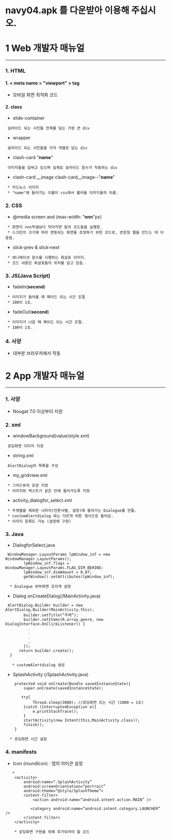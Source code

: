 navy04.apk 를 다운받아 이용해 주십시오.
======




1  Web 개발자 매뉴얼
===============
*********

### 1. HTML
#### 1. < meta name = "viewport" > tag
- 모바일 화면 최적화 코드

#### 2. class
- slide-container
<pre><code> 슬라이드 되는 사진들 전체를 담는 가장 큰 div </code></pre>
- wrapper
<pre><code> 슬라이드 되는 사진들을 각각 개별로 담는 div </code></pre>
- clash-card "__name__"
<pre><code> 이미지들을 감싸고 있으며 실제로 슬라이드 함수가 작동하는 div </code></pre>
- clash-card __image clash-card__image--"__name__"
<pre><code> * 카드뉴스 이미지
 * "name"에 들어가는 이름이 css에서 불러올 이미지들의 이름.</code></pre>

### 2. CSS
- @media screen and (max-width: "__nnn__"px)
<pre><code> * 화면이 nnn픽셀보다 작아지면 밑의 코드들을 실행함.
 * 스크린의 크기에 따라 변동되는 화면을 조정하기 위한 코드로, 반응형 웹을 만드는 데 이용됨. </code></pre>
 - slick-prev & slick-next
 <pre><code> * 애니메이션 함수를 시행하는 화살표 이미지.
 * 코드 내용은 화살표들의 위치를 담고 있음. </code></pre>

### 3. JS(Java Script)
- fadeIn(__second__)
<pre><code> * 이미지가 들어올 때 페이드 되는 시간 조절
 * 100이 1초. </code></pre>
- fadeOut(__second__)
<pre><code> * 이미지가 나갈 때 페이드 되는 시간 조절.
 * 100이 1초. </code></pre>
### 4. 사양
- 대부분 브라우저에서 작동

2  App 개발자 매뉴얼
  ========
  ********
### 1. 사양
- Nougat 7.0 이상부터 지원

### 2. xml
- windowBackground(value/style.xml)
<pre><code> 로딩화면 이미지 지정 </code></pre>
- string.xml
<pre><code> AlertDialog의 목록을 구성 </code></pre>
- my_gridview.xml
<pre><code> * 그리드뷰의 모양 지정
 * 이미지와 텍스트가 같은 칸에 들어가도록 지정 </code></pre>
 - activity_dialogfor_select.xml
 <pre><code> * 주제별을 제외한 나머지(언론사별, 설정)에 들어가는 Dialogue를 만듦.
 * customAlertdialog 와는 다르게 버튼 형식으로 들어감.
 * 이미지 등록도 가능 (설정에 구현) </code></pre>
### 3. Java
- DialogforSelect.java
<pre><code> WindowManager.LayoutParams lpWindow_inf = new WindowManager.LayoutParams();
        lpWindow_inf.flags = WindowManager.LayoutParams.FLAG_DIM_BEHIND;
        lpWindow_inf.dimAmount = 0.8f;
        getWindow().setAttributes(lpWindow_inf);

  * Dialogue 외부화면 흐리게 설정</code></pre>

 - Dialog onCreateDialog(/MainActivity.java)
 <pre><code> AlertDialog.Builder builder = new AlertDialog.Builder(MainActivity.this);
        builder.setTitle(“주제“);
        builder.setItems(R.array.genre, new DialogInterface.OnClickListener() {
          .
          .
          .
          .
        });
      return builder.create();
  }

   * customAlertdialog 생성 </code></pre>

- SplashActivity (/SplashActivity.java)
<pre><code>    protected void onCreate(Bundle savedInstanceState){
        super.onCreate(savedInstanceState);

       try{
            Thread.sleep(3000); //로딩화면 뜨는 시간 (1000 = 1초)
        }catch (InterruptedException e){
            e.printStackTrace();
        }
        startActivity(new Intent(this,MainActivity.class));
        finish();
    }

  * 로딩화면 시간 설정 </code></pre>

### 4. manifests
- Icon (roundIcon) : 앱의 아이콘 설정
 <!-- splash activity -->
       *
        <activity>
            android:name=“.SplashActivity”
            android:screenOrientation=“portrait”
            android:theme=“@style/SplashTheme”>
            <intent-filter>
                <action android:name=“android.intent.action.MAIN” />

               <category android:name=“android.intent.category.LAUNCHER” />
            </intent-filter>
        </activity>

        * 로딩화면 구현을 위해 추가되어야 할 코드
</code>
